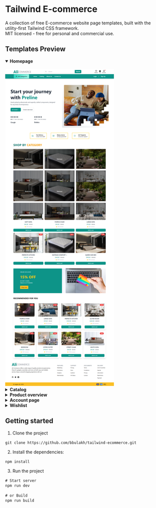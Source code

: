 # Tailwind E-commerce

A collection of free E-commerce website page templates, built with the utility-first Tailwind CSS framework.<br>
MIT licensed - free for personal and commercial use.

## Templates Preview

<details open="true"><summary><strong>Homepage</strong></summary><br>
<img width="350px" src="/assets/images/home.png" alt="Homepage">
</details>

<details><summary><strong>Catalog</strong></summary><br>
<img width="350px" src="/assets/images/preview-catalog-page.jpeg" alt="Catalog">
</details>

<details><summary><strong>Product overview</strong></summary><br>
<img width="350px" src="/assets/images/preview-product-overview-page.jpeg" alt="Product overview screenshot">
</details>

<details><summary><strong>Account page</strong></summary><br>
<img width="350px" src="/assets/images/preview-account-page.jpeg" alt="Account page screenshot">
</details>

<details><summary><strong>Wishlist</strong></summary><br>
<img width="350px" src="/assets/images/preview-wishlist-page.jpeg" alt="Wishlist preview">
</details>

## Getting started

1. Clone the project

```
git clone https://github.com/bbulakh/tailwind-ecommerce.git
```

2. Install the dependencies:

```
npm install
```

3. Run the project

```
# Start server
npm run dev

# or Build
npm run build
```



